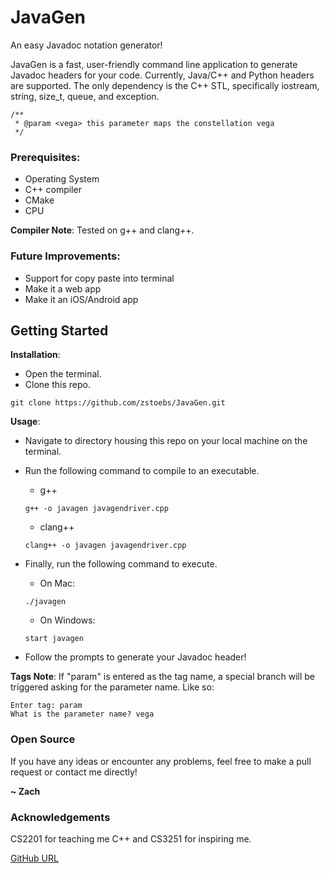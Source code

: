 # JavaGen
An easy Javadoc notation generator!

JavaGen is a fast, user-friendly command line application to generate Javadoc headers for your
code. Currently, Java/C++ and Python headers are supported. The only dependency is the C++ STL,
specifically iostream, string, size_t, queue, and exception.

```
/**
 * @param <vega> this parameter maps the constellation vega
 */
```

### Prerequisites:
- Operating System
- C++ compiler
- CMake
- CPU

**Compiler Note**: Tested on g++ and clang++.

### Future Improvements:
- Support for copy paste into terminal
- Make it a web app
- Make it an iOS/Android app

## Getting Started
**Installation**:
- Open the terminal.
- Clone this repo.

```git clone https://github.com/zstoebs/JavaGen.git```

**Usage**:
- Navigate to directory housing this repo on your local machine on the terminal.
- Run the following command to compile to an executable.

  - g++

  ```g++ -o javagen javagendriver.cpp```

  - clang++

  ```clang++ -o javagen javagendriver.cpp```

- Finally, run the following command to execute.

  - On Mac:

  ```./javagen```

  - On Windows:

  ```start javagen```

- Follow the prompts to generate your Javadoc header!

**Tags Note**: If "param" is entered as the tag name, a special branch will be triggered asking
for the parameter name. Like so:

```
Enter tag: param
What is the parameter name? vega
```

### Open Source
If you have any ideas or encounter any problems, feel free to make a pull request or contact
me directly!

**~ Zach**

### Acknowledgements
CS2201 for teaching me C++ and CS3251 for inspiring me.

[GitHub URL](https://github.com/zstoebs/JavaGen.git)
